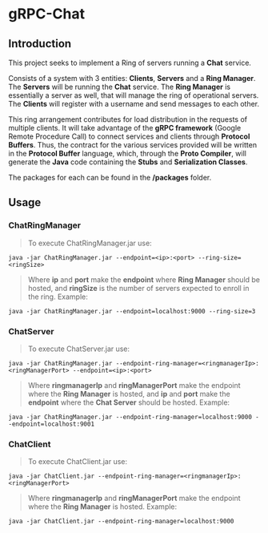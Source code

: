 # gRPC-Chat

## Introduction

This project seeks to implement a Ring of servers running a **Chat** service.

Consists of a system with 3 entities: **Clients**, **Servers** and a **Ring Manager**. The **Servers** will be running the **Chat** service. The **Ring Manager** is essentially a server as well, that will manage the ring of operational servers. The **Clients** will register with a username and send messages to each other.

This ring arrangement contributes for load distribution in the requests of multiple clients. It will take advantage of the **gRPC framework** (Google Remote Procedure Call) to connect services and clients through **Protocol Buffers**.
Thus, the contract for the various services provided will be written in the **Protocol Buffer** language, which, through the **Proto Compiler**, will generate the **Java** code containing the **Stubs** and **Serialization Classes**.

The packages for each can be found in the **/packages** folder.

## Usage

### ChatRingManager

> To execute ChatRingManager.jar use: 

```
java -jar ChatRingManager.jar --endpoint=<ip>:<port> --ring-size=<ringSize>
```
  
> Where **ip** and **port** make the **endpoint** where **Ring Manager** should be hosted, and **ringSize** is the number of servers expected to enroll in the ring. Example: 

```
java -jar ChatRingManager.jar --endpoint=localhost:9000 --ring-size=3
```

### ChatServer

> To execute ChatServer.jar use: 

```
java -jar ChatRingManager.jar --endpoint-ring-manager=<ringmanagerIp>:<ringManagerPort> --endpoint=<ip>:<port>
```

> Where **ringmanagerIp** and **ringManagerPort** make the endpoint where the **Ring Manager** is hosted, and **ip** and **port** make the **endpoint** where the **Chat Server** should be hosted. Example:

```
java -jar ChatRingManager.jar --endpoint-ring-manager=localhost:9000 --endpoint=localhost:9001
```

### ChatClient

> To execute ChatClient.jar use: 

```
java -jar ChatClient.jar --endpoint-ring-manager=<ringmanagerIp>:<ringManagerPort>
```

> Where **ringmanagerIp** and **ringManagerPort** make the endpoint where the **Ring Manager** is hosted. Example:

```
java -jar ChatClient.jar --endpoint-ring-manager=localhost:9000
```
